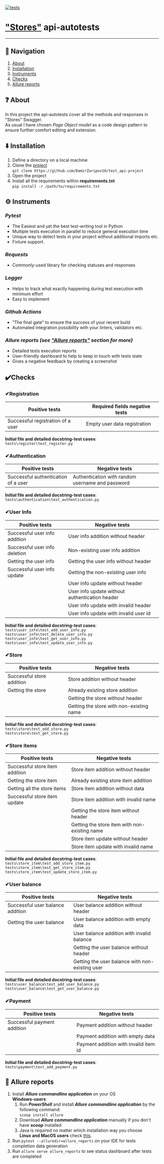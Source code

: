 [![tests](https://github.com/DamirZaripov16/test_api-project/actions/workflows/tests.yml/badge.svg)](https://github.com/DamirZaripov16/test_api-project/actions/workflows/tests.yml)
# ["Stores"](https://app.swaggerhub.com/apis/berpress/flask-rest-api/1.0.0) api-autotests️
***
## 🧭 Navigation

1. [About](#-about)<br>
2. [Installation](installation)<br>
3. [Instruments](instruments)<br>
4. [Checks](checks)<br>
5. [Allure reports](#-allure-reports)
## ❓ About
In this project the api-autotests cover all the methods and responses in "Stores" Swagger.<br>
As usual I have chosen _Page Object model_ as a code design pattern to ensure further comfort editing and extension.
## ⬇️ Installation
1. Define a directory on a local machine
2. Clone the [project](https://github.com/DamirZaripov16/test_api-project) <br>
   ```git clone https://github.com/DamirZaripov16/test_api-project```
3. Open the project
4. Install all the requirements within **requirements.txt** <br>
   ```pip install -r /path/to/requirements.txt```
## ⚙️ Instruments
### _**Pytest**_
* The Easiest and yet the best test-writing tool in Python
* Multiple tests execution in parallel to reduce general execution time
* Unique way to detect tests in your project without additional imports etc.
* Fixture support.<br>
### _**Requests**_
* Commonly-used library for checking statuses and responses
### _**Logger**_
* Helps to track what exactly happening during test execution with minimum effort
* Easy to implement
### _**Github Actions**_
* "The final gate" to ensure the success of your recent build<br>
* Automated integration possibility with your linters, validators etc.<br>
### _**Allure reports (see ["Allure reports"](https://github.com/DamirZaripov16/test_ui-project#allure-reports) section for more)**_
* Detailed tests execution reports
* User-friendly dashboard to help to keep in touch with tests state<br>
* Gives a negative feedback by creating a screenshot<br>
## ✔️Checks
### ✔**Registration**
|Positive tests |Required fields negative tests|
| --- | --- |
|Successful registration of a user|Empty user data registration|

**Initial file and detailed docstring-test cases**: ```tests\register\test_register.py```
### ✔**Authentication**
|Positive tests| Negative tests|
| --- | --- |
|Successful authentication of a user|Authentication with random username and password|

**Initial file and detailed docstring-test cases**: ```tests\authentication\test_authentication.py```
### ✔**User Info**
|Positive tests|Negative tests|
| --- | --- |
|Successful user info addition |User info addition without header|
|Successful user info deletion|Non-existing user info addition|
|Getting the user info |Getting the user info without header|
|Successful user info update |Getting the non-existing user info|
| |User info update without header|
| |User info update without authentication header|
| |User info update with invalid header|
| |User info update with invalid user id|


**Initial file and detailed docstring-test cases**:<br> 
```tests\user_info\test_add_user_info.py```<br>
```tests\user_info\test_delete_user_info.py```<br>
```tests\user_info\test_get_user_info.py```<br>
```tests\user_info\test_update_user_info.py```
### ✔**Store**
|Positive tests|Negative tests|
| --- | --- |
|Successful store addition|Store addition without header|
|Getting the store|Already existing store addition|
| |Getting the store without header|
| |Getting the store with non-existing name|

**Initial file and detailed docstring-test cases**:<br> 
```tests\store\test_add_store.py```<br>
```tests\store\test_get_store.py```
### ✔**Store items**
|Positive tests|Negative tests|
| --- | --- |
|Successful store item addition|Store item addition without header|
|Getting the store item|Already existing store item addition|
|Getting all the store items |Store item addition without data|
|Successful store item update |Store item addition with invalid name|
| |Getting the store item without header|
| |Getting the store item with non-existing name|
| |Store item update without header|
| |Store item update with invalid name|

**Initial file and detailed docstring-test cases**:<br> 
```tests\store_item\test_add_store_item.py```<br>
```tests\store_item\test_get_store_item.py```<br>
```tests\store_item\test_update_store_item.py```
### ✔**User balance**
|Positive tests|Negative tests|
| --- | --- |
|Successful user balance addition|User balance addition without header|
|Getting the user balance|User balance addition with empty data|
| |User balance addition with invalid balance|
| |Getting the user balance without header|
| |Getting the user balance with non-existing user|

**Initial file and detailed docstring-test cases**:<br>
```tests\user_balance\test_add_user_balance.py```<br>
```tests\user_balance\test_get_user_balance.py```
### ✔**Payment**
|Positive tests|Negative tests|
| --- | --- |
|Successful payment addition|Payment addition without header|
| |Payment addition with empty data|
| |Payment addition with invalid item id|

**Initial file and detailed docstring-test cases**: ```tests\payment\test_add_payment.py```
##  📄 **Allure reports**
1) Install _**Allure commandline application**_ on your OS<br>
**Windows-users**:
   1) Run _**PowerShell**_ and install _**Allure commandline application**_ by the following command:
   <br>```scoop install allure```<br>
   2) Download _**Allure commandline application**_ manually if you don't have **_scoop_** installed<br>
   3) Java is required no matter which installation way you choose<br>
**Linux and MacOS users** check [this](https://docs.qameta.io/allure/#_installing_a_commandline).
2) Run ```pytest --alluredir=allure_reports``` on your IDE for tests completion data generation
3) Run ```allure serve allure_reports``` to see status dashboard after tests are completed
